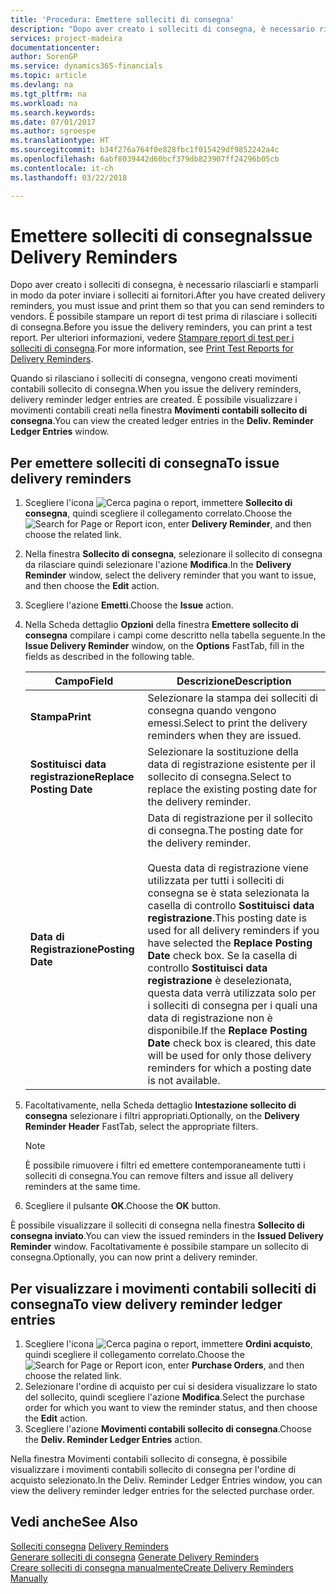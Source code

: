 ```yaml
---
title: 'Procedura: Emettere solleciti di consegna'
description: "Dopo aver creato i solleciti di consegna, è necessario rilasciarli e stamparli in modo da poter inviare i solleciti ai fornitori. È possibile stampare un report di test prima di rilasciare i solleciti di consegna."
services: project-madeira
documentationcenter: 
author: SorenGP
ms.service: dynamics365-financials
ms.topic: article
ms.devlang: na
ms.tgt_pltfrm: na
ms.workload: na
ms.search.keywords: 
ms.date: 07/01/2017
ms.author: sgroespe
ms.translationtype: HT
ms.sourcegitcommit: b34f276a764f0e828fbc1f015429df9852242a4c
ms.openlocfilehash: 6abf8039442d60bcf379db823907ff24296b05cb
ms.contentlocale: it-ch
ms.lasthandoff: 03/22/2018

---
```

# <a name="issue-delivery-reminders"></a><span data-ttu-id="913c0-104">Emettere solleciti di consegna</span><span class="sxs-lookup"><span data-stu-id="913c0-104">Issue Delivery Reminders</span></span>
<span data-ttu-id="913c0-105">Dopo aver creato i solleciti di consegna, è necessario rilasciarli e stamparli in modo da poter inviare i solleciti ai fornitori.</span><span class="sxs-lookup"><span data-stu-id="913c0-105">After you have created delivery reminders, you must issue and print them so that you can send reminders to vendors.</span></span> <span data-ttu-id="913c0-106">È possibile stampare un report di test prima di rilasciare i solleciti di consegna.</span><span class="sxs-lookup"><span data-stu-id="913c0-106">Before you issue the delivery reminders, you can print a test report.</span></span> <span data-ttu-id="913c0-107">Per ulteriori informazioni, vedere [Stampare report di test per i solleciti di consegna](how-to-print-test-reports-for-delivery-reminders.md).</span><span class="sxs-lookup"><span data-stu-id="913c0-107">For more information, see [Print Test Reports for Delivery Reminders](how-to-print-test-reports-for-delivery-reminders.md).</span></span>  

<span data-ttu-id="913c0-108">Quando si rilasciano i solleciti di consegna, vengono creati movimenti contabili sollecito di consegna.</span><span class="sxs-lookup"><span data-stu-id="913c0-108">When you issue the delivery reminders, delivery reminder ledger entries are created.</span></span> <span data-ttu-id="913c0-109">È possibile visualizzare i movimenti contabili creati nella finestra **Movimenti contabili sollecito di consegna**.</span><span class="sxs-lookup"><span data-stu-id="913c0-109">You can view the created ledger entries in the **Deliv. Reminder Ledger Entries** window.</span></span>  

## <a name="to-issue-delivery-reminders"></a><span data-ttu-id="913c0-110">Per emettere solleciti di consegna</span><span class="sxs-lookup"><span data-stu-id="913c0-110">To issue delivery reminders</span></span>  

1.  <span data-ttu-id="913c0-111">Scegliere l'icona ![Cerca pagina o report](../../media/ui-search/search_small.png "icona Cerca pagina o report"), immettere **Sollecito di consegna**, quindi scegliere il collegamento correlato.</span><span class="sxs-lookup"><span data-stu-id="913c0-111">Choose the ![Search for Page or Report](../../media/ui-search/search_small.png "Search for Page or Report icon") icon, enter **Delivery Reminder**, and then choose the related link.</span></span>  
2.  <span data-ttu-id="913c0-112">Nella finestra **Sollecito di consegna**, selezionare il sollecito di consegna da rilasciare quindi selezionare l'azione **Modifica**.</span><span class="sxs-lookup"><span data-stu-id="913c0-112">In the **Delivery Reminder** window, select the delivery reminder that you want to issue, and then choose the **Edit** action.</span></span>  
3.  <span data-ttu-id="913c0-113">Scegliere l'azione **Emetti**.</span><span class="sxs-lookup"><span data-stu-id="913c0-113">Choose the **Issue** action.</span></span>  
4.  <span data-ttu-id="913c0-114">Nella Scheda dettaglio **Opzioni** della finestra **Emettere sollecito di consegna** compilare i campi come descritto nella tabella seguente.</span><span class="sxs-lookup"><span data-stu-id="913c0-114">In the **Issue Delivery Reminder** window, on the **Options** FastTab, fill in the fields as described in the following table.</span></span>  

    |<span data-ttu-id="913c0-115">Campo</span><span class="sxs-lookup"><span data-stu-id="913c0-115">Field</span></span>|<span data-ttu-id="913c0-116">Descrizione</span><span class="sxs-lookup"><span data-stu-id="913c0-116">Description</span></span>|  
    |---------------------------------|---------------------------------------|  
    |<span data-ttu-id="913c0-117">**Stampa**</span><span class="sxs-lookup"><span data-stu-id="913c0-117">**Print**</span></span>|<span data-ttu-id="913c0-118">Selezionare la stampa dei solleciti di consegna quando vengono emessi.</span><span class="sxs-lookup"><span data-stu-id="913c0-118">Select to print the delivery reminders when they are issued.</span></span>|  
    |<span data-ttu-id="913c0-119">**Sostituisci data registrazione**</span><span class="sxs-lookup"><span data-stu-id="913c0-119">**Replace Posting Date**</span></span>|<span data-ttu-id="913c0-120">Selezionare la sostituzione della data di registrazione esistente per il sollecito di consegna.</span><span class="sxs-lookup"><span data-stu-id="913c0-120">Select to replace the existing posting date for the delivery reminder.</span></span>|  
    |<span data-ttu-id="913c0-121">**Data di Registrazione**</span><span class="sxs-lookup"><span data-stu-id="913c0-121">**Posting Date**</span></span>|<span data-ttu-id="913c0-122">Data di registrazione per il sollecito di consegna.</span><span class="sxs-lookup"><span data-stu-id="913c0-122">The posting date for the delivery reminder.</span></span><br /><br /> <span data-ttu-id="913c0-123">Questa data di registrazione viene utilizzata per tutti i solleciti di consegna se è stata selezionata la casella di controllo **Sostituisci data registrazione**.</span><span class="sxs-lookup"><span data-stu-id="913c0-123">This posting date is used for all delivery reminders if you have selected the **Replace Posting Date** check box.</span></span> <span data-ttu-id="913c0-124">Se la casella di controllo **Sostituisci data registrazione** è deselezionata, questa data verrà utilizzata solo per i solleciti di consegna per i quali una data di registrazione non è disponibile.</span><span class="sxs-lookup"><span data-stu-id="913c0-124">If the **Replace Posting Date** check box is cleared, this date will be used for only those delivery reminders for which a posting date is not available.</span></span>|  

5.  <span data-ttu-id="913c0-125">Facoltativamente, nella Scheda dettaglio **Intestazione sollecito di consegna** selezionare i filtri appropriati.</span><span class="sxs-lookup"><span data-stu-id="913c0-125">Optionally, on the **Delivery Reminder Header** FastTab, select the appropriate filters.</span></span>  

    > [!NOTE]  
    >  <span data-ttu-id="913c0-126">È possibile rimuovere i filtri ed emettere contemporaneamente tutti i solleciti di consegna.</span><span class="sxs-lookup"><span data-stu-id="913c0-126">You can remove filters and issue all delivery reminders at the same time.</span></span>  

6.  <span data-ttu-id="913c0-127">Scegliere il pulsante **OK**.</span><span class="sxs-lookup"><span data-stu-id="913c0-127">Choose the **OK** button.</span></span>  

<span data-ttu-id="913c0-128">È possibile visualizzare il solleciti di consegna nella finestra **Sollecito di consegna inviato**.</span><span class="sxs-lookup"><span data-stu-id="913c0-128">You can view the issued reminders in the **Issued Delivery Reminder** window.</span></span> <span data-ttu-id="913c0-129">Facoltativamente è possibile stampare un sollecito di consegna.</span><span class="sxs-lookup"><span data-stu-id="913c0-129">Optionally, you can now print a delivery reminder.</span></span>  

## <a name="to-view-delivery-reminder-ledger-entries"></a><span data-ttu-id="913c0-130">Per visualizzare i movimenti contabili solleciti di consegna</span><span class="sxs-lookup"><span data-stu-id="913c0-130">To view delivery reminder ledger entries</span></span>  

1.  <span data-ttu-id="913c0-131">Scegliere l'icona ![Cerca pagina o report](../../media/ui-search/search_small.png "Cerca pagina o report"), immettere **Ordini acquisto**, quindi scegliere il collegamento correlato.</span><span class="sxs-lookup"><span data-stu-id="913c0-131">Choose the ![Search for Page or Report](../../media/ui-search/search_small.png "Search for Page or Report icon") icon, enter **Purchase Orders**, and then choose the related link.</span></span>  
2.  <span data-ttu-id="913c0-132">Selezionare l'ordine di acquisto per cui si desidera visualizzare lo stato del sollecito, quindi scegliere l'azione **Modifica**.</span><span class="sxs-lookup"><span data-stu-id="913c0-132">Select the purchase order for which you want to view the reminder status, and then choose the **Edit** action.</span></span>  
3.  <span data-ttu-id="913c0-133">Scegliere l'azione **Movimenti contabili sollecito di consegna**.</span><span class="sxs-lookup"><span data-stu-id="913c0-133">Choose the **Deliv. Reminder Ledger Entries** action.</span></span>  

<span data-ttu-id="913c0-134">Nella finestra Movimenti contabili sollecito di consegna, è possibile visualizzare i movimenti contabili sollecito di consegna per l'ordine di acquisto selezionato.</span><span class="sxs-lookup"><span data-stu-id="913c0-134">In the Deliv. Reminder Ledger Entries window, you can view the delivery reminder ledger entries for the selected purchase order.</span></span>  

## <a name="see-also"></a><span data-ttu-id="913c0-135">Vedi anche</span><span class="sxs-lookup"><span data-stu-id="913c0-135">See Also</span></span>  
 <span data-ttu-id="913c0-136">[Solleciti consegna](delivery-reminders.md) </span><span class="sxs-lookup"><span data-stu-id="913c0-136">[Delivery Reminders](delivery-reminders.md) </span></span>  
 <span data-ttu-id="913c0-137">[Generare solleciti di consegna](how-to-generate-delivery-reminders.md) </span><span class="sxs-lookup"><span data-stu-id="913c0-137">[Generate Delivery Reminders](how-to-generate-delivery-reminders.md) </span></span>  
 [<span data-ttu-id="913c0-138">Creare solleciti di consegna manualmente</span><span class="sxs-lookup"><span data-stu-id="913c0-138">Create Delivery Reminders Manually</span></span>](how-to-create-delivery-reminders-manually.md)


